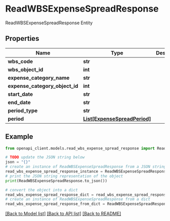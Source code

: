 # ReadWBSExpenseSpreadResponse

ReadWBSExpenseSpreadResponse Entity

## Properties

Name | Type | Description | Notes
------------ | ------------- | ------------- | -------------
**wbs_code** | **str** |  | [optional] 
**wbs_object_id** | **int** |  | [optional] 
**expense_category_name** | **str** |  | [optional] 
**expense_category_object_id** | **int** |  | [optional] 
**start_date** | **str** |  | [optional] 
**end_date** | **str** |  | [optional] 
**period_type** | **str** |  | [optional] 
**period** | [**List[ExpenseSpreadPeriod]**](ExpenseSpreadPeriod.md) |  | [optional] 

## Example

```python
from openapi_client.models.read_wbs_expense_spread_response import ReadWBSExpenseSpreadResponse

# TODO update the JSON string below
json = "{}"
# create an instance of ReadWBSExpenseSpreadResponse from a JSON string
read_wbs_expense_spread_response_instance = ReadWBSExpenseSpreadResponse.from_json(json)
# print the JSON string representation of the object
print(ReadWBSExpenseSpreadResponse.to_json())

# convert the object into a dict
read_wbs_expense_spread_response_dict = read_wbs_expense_spread_response_instance.to_dict()
# create an instance of ReadWBSExpenseSpreadResponse from a dict
read_wbs_expense_spread_response_from_dict = ReadWBSExpenseSpreadResponse.from_dict(read_wbs_expense_spread_response_dict)
```
[[Back to Model list]](../README.md#documentation-for-models) [[Back to API list]](../README.md#documentation-for-api-endpoints) [[Back to README]](../README.md)


